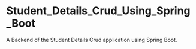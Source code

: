 # Student_Details_Crud_Using_Spring_Boot
A Backend of the Student Details Crud application using Spring Boot.
